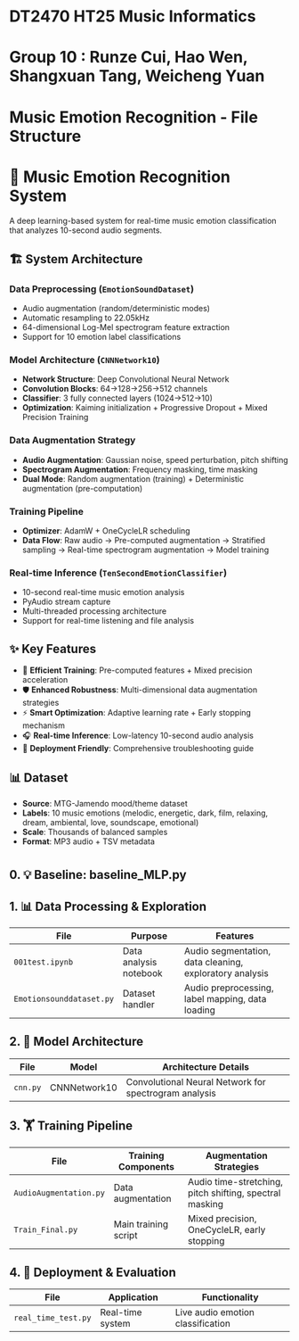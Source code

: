 # DT2470 HT25 Music Informatics
# Group 10 : Runze Cui, Hao Wen, Shangxuan Tang, Weicheng Yuan

# Music Emotion Recognition - File Structure            
# 🎵 Music Emotion Recognition System

A deep learning-based system for real-time music emotion classification that analyzes 10-second audio segments.

## 🏗️ System Architecture

### Data Preprocessing (`EmotionSoundDataset`)
- Audio augmentation (random/deterministic modes)
- Automatic resampling to 22.05kHz
- 64-dimensional Log-Mel spectrogram feature extraction
- Support for 10 emotion label classifications

### Model Architecture (`CNNNetwork10`)
- **Network Structure**: Deep Convolutional Neural Network
- **Convolution Blocks**: 64→128→256→512 channels
- **Classifier**: 3 fully connected layers (1024→512→10)
- **Optimization**: Kaiming initialization + Progressive Dropout + Mixed Precision Training

### Data Augmentation Strategy
- **Audio Augmentation**: Gaussian noise, speed perturbation, pitch shifting
- **Spectrogram Augmentation**: Frequency masking, time masking
- **Dual Mode**: Random augmentation (training) + Deterministic augmentation (pre-computation)

### Training Pipeline
- **Optimizer**: AdamW + OneCycleLR scheduling
- **Data Flow**: Raw audio → Pre-computed augmentation → Stratified sampling → Real-time spectrogram augmentation → Model training

### Real-time Inference (`TenSecondEmotionClassifier`)
- 10-second real-time music emotion analysis
- PyAudio stream capture
- Multi-threaded processing architecture
- Support for real-time listening and file analysis

## ✨ Key Features

- 🚀 **Efficient Training**: Pre-computed features + Mixed precision acceleration
- 🛡️ **Enhanced Robustness**: Multi-dimensional data augmentation strategies
- ⚡ **Smart Optimization**: Adaptive learning rate + Early stopping mechanism
- 🎧 **Real-time Inference**: Low-latency 10-second audio analysis
- 🔧 **Deployment Friendly**: Comprehensive troubleshooting guide

## 📊 Dataset

- **Source**: MTG-Jamendo mood/theme dataset
- **Labels**: 10 music emotions (melodic, energetic, dark, film, relaxing, dream, ambiental, love, soundscape, emotional)
- **Scale**: Thousands of balanced samples
- **Format**: MP3 audio + TSV metadata

#
#
#
#
#
## 0. 💡 Baseline: baseline_MLP.py

## 1. 📊 Data Processing & Exploration
| File | Purpose | Features |
|------|---------|----------|
| `001test.ipynb` | Data analysis notebook | Audio segmentation, data cleaning, exploratory analysis |
| `Emotionsounddataset.py` | Dataset handler | Audio preprocessing, label mapping, data loading |

## 2. 🧠 Model Architecture
| File | Model | Architecture Details |
|------|-------|---------------------|
| `cnn.py` | CNNNetwork10 | Convolutional Neural Network for spectrogram analysis |

## 3. 🏋️ Training Pipeline
| File | Training Components | Augmentation Strategies |
|------|-------------------|------------------------|
| `AudioAugmentation.py` | Data augmentation | Audio time-stretching, pitch shifting, spectral masking |
| `Train_Final.py` | Main training script | Mixed precision, OneCycleLR, early stopping |

## 4. 🚀 Deployment & Evaluation
| File | Application | Functionality |
|------|-------------|---------------|
| `real_time_test.py` | Real-time system | Live audio emotion classification |
